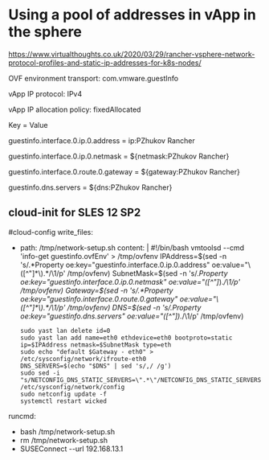# Using a pool of addresses in vApp in the sphere

https://www.virtualthoughts.co.uk/2020/03/29/rancher-vsphere-network-protocol-profiles-and-static-ip-addresses-for-k8s-nodes/

OVF environment transport: com.vmware.guestInfo

vApp IP protocol:  IPv4

vApp IP allocation policy: fixedAllocated

Key = Value

guestinfo.interface.0.ip.0.address = ip:PZhukov Rancher
 	
guestinfo.interface.0.ip.0.netmask = ${netmask:PZhukov Rancher}
 	
guestinfo.interface.0.route.0.gateway = ${gateway:PZhukov Rancher}
 	
guestinfo.dns.servers =	${dns:PZhukov Rancher}
 
## cloud-init for SLES 12 SP2
#cloud-config
write_files:
  - path: /tmp/network-setup.sh
    content: |
        #!/bin/bash
        vmtoolsd --cmd 'info-get guestinfo.ovfEnv' > /tmp/ovfenv
        IPAddress=$(sed -n 's/.*Property oe:key="guestinfo.interface.0.ip.0.address" oe:value="\([^"]*\).*/\1/p' /tmp/ovfenv)
        SubnetMask=$(sed -n 's/.*Property oe:key="guestinfo.interface.0.ip.0.netmask" oe:value="\([^"]*\).*/\1/p' /tmp/ovfenv)
        Gateway=$(sed -n 's/.*Property oe:key="guestinfo.interface.0.route.0.gateway" oe:value="\([^"]*\).*/\1/p' /tmp/ovfenv)
        DNS=$(sed -n 's/.*Property oe:key="guestinfo.dns.servers" oe:value="\([^"]*\).*/\1/p' /tmp/ovfenv)
        
        sudo yast lan delete id=0
        sudo yast lan add name=eth0 ethdevice=eth0 bootproto=static ip=$IPAddress netmask=$SubnetMask type=eth
        sudo echo "default $Gateway - eth0" > /etc/sysconfig/network/ifroute-eth0
        DNS_SERVERS=$(echo "$DNS" | sed 's/,/ /g')
        sudo sed -i "s/NETCONFIG_DNS_STATIC_SERVERS=\".*\"/NETCONFIG_DNS_STATIC_SERVERS=\"$DNS_SERVERS\"/" /etc/sysconfig/network/config
        sudo netconfig update -f
        systemctl restart wicked
runcmd:
  - bash /tmp/network-setup.sh
  - rm /tmp/network-setup.sh
  - SUSEConnect --url 192.168.13.1
